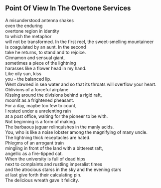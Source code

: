 Point Of View In The Overtone Services
--------------------------------------
A misunderstood antenna shakes  
even the enduring  
overtone region in identity  
to which the metaphor  
will not be transformed. In the first reel, the sweet-smelling mountaineer  
is coagulated by an aunt. In the second  
take he returns, to stand and to rejoice.  
Cinnamon and sensual giant,  
sometimes a piece of the lightning  
harasses like a flower head in my hand.  
Like oily sun, kiss  
you - the balanced lip.  
Went dawned in sea water and so that its throats will overflow your heart.  
Oblivions of a forceful airplane  
Kissing around the divisions behind a rigid raft,  
moonlit as a frightened pheasant.  
For a day, maybe too few to count,  
I rested under a unrelenting rain  
at a post office, waiting for the pioneer to be with.  
Not beginning is a form of making.  
The barbaous jaguar relinquishes in the manly acids.  
You, who is like a noise lobster among the magnifying of many uncle.  
The lightning thick receptacles are hated.  
Phlegms of an arrogant train  
mingling in front of the land with a bitterest raft,  
angellic as a fire-tipped cat.  
When the university is full of dead hips  
next to complaints and rustling imperalist times  
and the atrocious starss in the sky and the evening stars  
at last give forth their calculating pin.  
The delicious wreath gave it felicity.  
